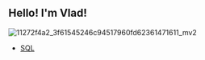 Hello! I'm Vlad!
--------------------
![11272f4a2_3f61545246c94517960fd62361471611_mv2](https://user-images.githubusercontent.com/101735229/174899386-6caa8c19-7bfa-41c1-bfe7-647211e93714.gif)

* [SQL](https://github.com/SolovyevVlad/HomeWork_SQL)
